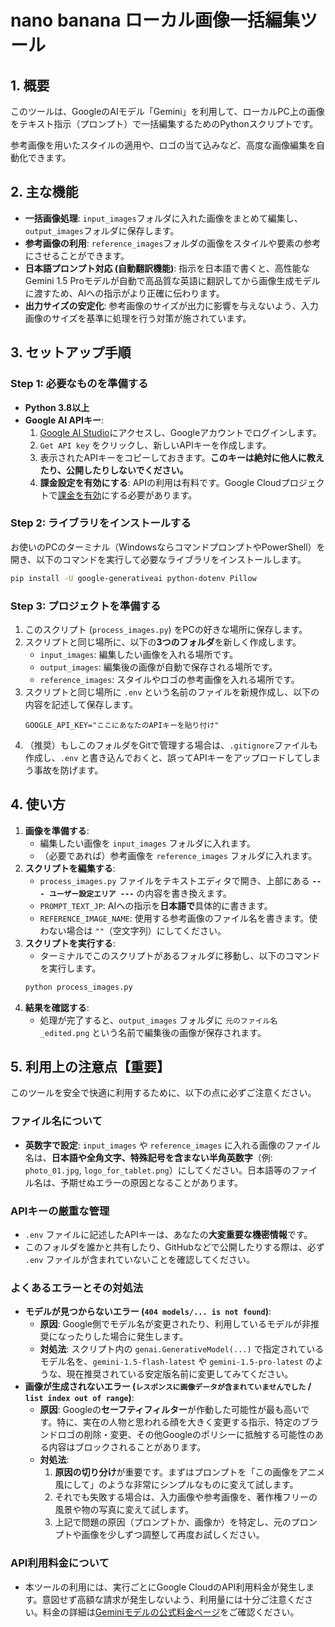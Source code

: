 # nano banana ローカル画像一括編集ツール

## 1. 概要
このツールは、GoogleのAIモデル「Gemini」を利用して、ローカルPC上の画像をテキスト指示（プロンプト）で一括編集するためのPythonスクリプトです。

参考画像を用いたスタイルの適用や、ロゴの当て込みなど、高度な画像編集を自動化できます。

## 2. 主な機能
-   **一括画像処理**: `input_images`フォルダに入れた画像をまとめて編集し、`output_images`フォルダに保存します。
-   **参考画像の利用**: `reference_images`フォルダの画像をスタイルや要素の参考にさせることができます。
-   **日本語プロンプト対応 (自動翻訳機能)**: 指示を日本語で書くと、高性能なGemini 1.5 Proモデルが自動で高品質な英語に翻訳してから画像生成モデルに渡すため、AIへの指示がより正確に伝わります。
-   **出力サイズの安定化**: 参考画像のサイズが出力に影響を与えないよう、入力画像のサイズを基準に処理を行う対策が施されています。

## 3. セットアップ手順
### Step 1: 必要なものを準備する
-   **Python 3.8以上**
-   **Google AI APIキー**:
    1. [Google AI Studio](https://aistudio.google.com/)にアクセスし、Googleアカウントでログインします。
    2. `Get API key` をクリックし、新しいAPIキーを作成します。
    3. 表示されたAPIキーをコピーしておきます。**このキーは絶対に他人に教えたり、公開したりしないでください。**
    4. **課金設定を有効にする**: APIの利用は有料です。Google Cloudプロジェクトで[課金を有効](https://cloud.google.com/billing/docs/how-to/enable-billing)にする必要があります。

### Step 2: ライブラリをインストールする
お使いのPCのターミナル（WindowsならコマンドプロンプトやPowerShell）を開き、以下のコマンドを実行して必要なライブラリをインストールします。
```bash
pip install -U google-generativeai python-dotenv Pillow
```

### Step 3: プロジェクトを準備する
1.  このスクリプト (`process_images.py`) をPCの好きな場所に保存します。
2.  スクリプトと同じ場所に、以下の**3つのフォルダ**を新しく作成します。
    -   `input_images`: 編集したい画像を入れる場所です。
    -   `output_images`: 編集後の画像が自動で保存される場所です。
    -   `reference_images`: スタイルやロゴの参考画像を入れる場所です。
3.  スクリプトと同じ場所に `.env` という名前のファイルを新規作成し、以下の内容を記述して保存します。
    ```
    GOOGLE_API_KEY="ここにあなたのAPIキーを貼り付け"
    ```
4.  （推奨）もしこのフォルダをGitで管理する場合は、`.gitignore`ファイルも作成し、`.env` と書き込んでおくと、誤ってAPIキーをアップロードしてしまう事故を防げます。

## 4. 使い方
1.  **画像を準備する**:
    -   編集したい画像を `input_images` フォルダに入れます。
    -   （必要であれば）参考画像を `reference_images` フォルダに入れます。
2.  **スクリプトを編集する**:
    -   `process_images.py` ファイルをテキストエディタで開き、上部にある **`--- ユーザー設定エリア ---`** の内容を書き換えます。
    -   `PROMPT_TEXT_JP`: AIへの指示を**日本語で**具体的に書きます。
    -   `REFERENCE_IMAGE_NAME`: 使用する参考画像のファイル名を書きます。使わない場合は `""`（空文字列）にしてください。
3.  **スクリプトを実行する**:
    -   ターミナルでこのスクリプトがあるフォルダに移動し、以下のコマンドを実行します。
    ```bash
    python process_images.py
    ```
4.  **結果を確認する**:
    -   処理が完了すると、`output_images` フォルダに `元のファイル名_edited.png` という名前で編集後の画像が保存されます。

## 5. 利用上の注意点【重要】
このツールを安全で快適に利用するために、以下の点に必ずご注意ください。

### ファイル名について
-   **英数字で設定**: `input_images` や `reference_images` に入れる画像のファイル名は、**日本語や全角文字、特殊記号を含まない半角英数字**（例: `photo_01.jpg`, `logo_for_tablet.png`）にしてください。日本語等のファイル名は、予期せぬエラーの原因となることがあります。

### APIキーの厳重な管理
-   `.env` ファイルに記述したAPIキーは、あなたの**大変重要な機密情報**です。
-   このフォルダを誰かと共有したり、GitHubなどで公開したりする際は、必ず `.env` ファイルが含まれていないことを確認してください。

### よくあるエラーとその対処法
-   **モデルが見つからないエラー (`404 models/... is not found`)**:
    -   **原因**: Google側でモデル名が変更されたり、利用しているモデルが非推奨になったりした場合に発生します。
    -   **対処法**: スクリプト内の `genai.GenerativeModel(...)` で指定されているモデル名を、`gemini-1.5-flash-latest` や `gemini-1.5-pro-latest` のような、現在推奨されている安定版名前に変更してみてください。
-   **画像が生成されないエラー (`レスポンスに画像データが含まれていませんでした` / `list index out of range`)**:
    -   **原因**: Googleの**セーフティフィルター**が作動した可能性が最も高いです。特に、実在の人物と思われる顔を大きく変更する指示、特定のブランドロゴの削除・変更、その他Googleのポリシーに抵触する可能性のある内容はブロックされることがあります。
    -   **対処法**:
        1.  **原因の切り分け**が重要です。まずはプロンプトを「この画像をアニメ風にして」のような非常にシンプルなものに変えて試します。
        2.  それでも失敗する場合は、入力画像や参考画像を、著作権フリーの風景や物の写真に変えて試します。
        3.  上記で問題の原因（プロンプトか、画像か）を特定し、元のプロンプトや画像を少しずつ調整して再度お試しください。

### API利用料金について
-   本ツールの利用には、実行ごとにGoogle CloudのAPI利用料金が発生します。意図せず高額な請求が発生しないよう、利用量には十分ご注意ください。料金の詳細は[Geminiモデルの公式料金ページ](https://cloud.google.com/vertex-ai/pricing#gemini)をご確認ください。